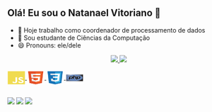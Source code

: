 ## Olá! Eu sou o Natanael Vitoriano 👋

- 🔭 Hoje trabalho como coordenador de processamento de dados
- 🌱 Sou estudante de Ciências da Computação 
- 😄 Pronouns: ele/dele
<div align="center">
<a href="https://github.com/NatanaelVitoriano">
<img height="160em" src="https://github-readme-stats.vercel.app/api?username=natanaelvitoriano&show_icons=true&theme=dark&include_all_commits=true&count_private=true"/>
<img height="160em" src="https://github-readme-stats.vercel.app/api/top-langs/?username=natanaelvitoriano&layout=compact&langs_count=7&theme=dark"/>
</div>
  
 <div style="display: inline_block"><br>
  <img align="center" height="30" width="40" src="https://raw.githubusercontent.com/devicons/devicon/master/icons/javascript/javascript-plain.svg">
  <img align="center" height="30" width="40" src="https://raw.githubusercontent.com/devicons/devicon/master/icons/html5/html5-original.svg">
  <img align="center" height="30" width="40" src="https://raw.githubusercontent.com/devicons/devicon/master/icons/css3/css3-original.svg">
  <img align="center" height="30" width="40" src="https://raw.githubusercontent.com/devicons/devicon/master/icons/php/php-original.svg">
</div>
  
  ##
  
<div>
  <a href="https://www.linkedin.com/in/natanaelvitoriano" target="_blank"><img src="https://img.shields.io/badge/-LinkedIn-%230077B5?style=for-the-badge&logo=linkedin&logoColor=white" target="_blank"></a>
<a href="https://instagram.com/natanaelasde" target="_blank"><img src="https://img.shields.io/badge/-Instagram-%23E4405F?style=for-the-badge&logo=instagram&logoColor=white" target="_blank"></a>
<a href = "mailto:natanaelvitor88@gmail.com"><img src="https://img.shields.io/badge/-Gmail-%23333?style=for-the-badge&logo=gmail&logoColor=white" target="_blank"></a>
</div>
